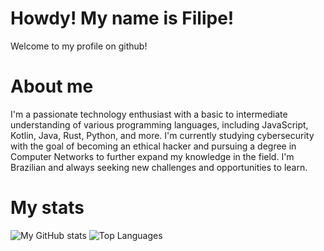 # Howdy! My name is Filipe!
Welcome to my profile on github!
# About me
I'm a passionate technology enthusiast with a basic to intermediate understanding of various programming languages, including JavaScript, Kotlin, Java, Rust, Python, and more. I'm currently studying cybersecurity with the goal of becoming an ethical hacker and pursuing a degree in Computer Networks to further expand my knowledge in the field. I'm Brazilian and always seeking new challenges and opportunities to learn.
# My stats
![My GitHub stats](https://github-readme-stats.vercel.app/api?username=FilipeDotDev&show_icons=true&theme=tokyonight)
![Top Languages](https://github-readme-stats.vercel.app/api/top-langs/?username=FilipeDotDev&layout=compact&theme=tokyonight)
